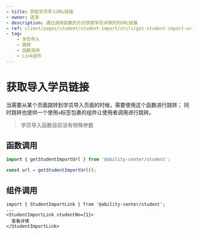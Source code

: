 ```yaml
---
- title: 获取学员导入URL链接
- owner: 逐浪
- description: 通过调用函数的方式获取学员详情页的URL链接
- ref: client/pages/student/student-import/utils/get-student-import-url
- tag:
    - 学员导入
    - 跳转
    - 函数调用
    - Link组件
---
```


# 获取导入学员链接

当需要从某个页面跳转到学员导入页面的时候，需要使用这个函数进行跳转；
同时跳转也提供一个使用`a`标签包裹的组件让使用者调用进行跳转。

> 学员导入函数目前没有特殊参数

## 函数调用

```typescript
import { getStudentImportUrl } from '@ability-center/student';

const url = getStudentImportUrl();
```

## 组件调用

```tsx
import { StudentImportLink } from '@ability-center/student';
...
<StudentImportLink studentNo={1}>
  查看详情
</StudentImportLink>
```
